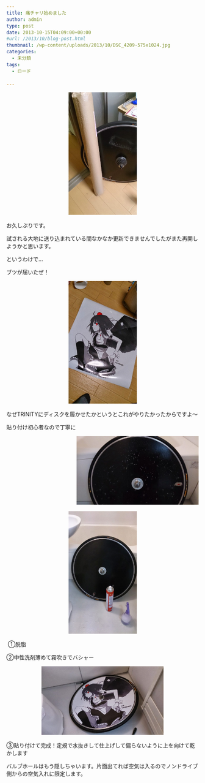 ```yaml
---
title: 痛チャリ始めました
author: admin
type: post
date: 2013-10-15T04:09:00+00:00
#url: /2013/10/blog-post.html
thumbnail: /wp-content/uploads/2013/10/DSC_4209-575x1024.jpg
categories:
  - 未分類
tags:
  - ロード

---
```

<div class="separator" style="clear: both; text-align: center;">
</div>



<div class="separator" style="clear: both; text-align: center;">
  <a href="/wp-content/uploads/2013/10/DSC_4209-575x1024.jpg" imageanchor="1" style="margin-left: 1em; margin-right: 1em;"><img border="0" src="/wp-content/uploads/2013/10/DSC_4209-575x1024.jpg" height="320" width="179" /></a>
</div>

お久しぶりです。

試される大地に送り込まれている間なかなか更新できませんでしたがまた再開しようかと思います。

というわけで…

ブツが届いたぜ！



<div class="separator" style="clear: both; text-align: center;">
  <a href="/wp-content/uploads/2013/10/DSC_4210-575x1024.jpg" imageanchor="1" style="margin-left: 1em; margin-right: 1em;"><img border="0" src="/wp-content/uploads/2013/10/DSC_4210-575x1024.jpg" height="320" width="179" /></a>
</div>

なぜTRINITYにディスクを履かせたかというとこれがやりたかったからですよ～

貼り付け初心者なので丁寧に

<div class="separator" style="clear: both; text-align: center;">
  <a href="/wp-content/uploads/2013/10/DSC_4214-1024x575.jpg" imageanchor="1" style="clear: right; float: right; margin-bottom: 1em; margin-left: 1em;"><img border="0" src="/wp-content/uploads/2013/10/DSC_4214-1024x575.jpg" height="179" width="320" /></a><a href="/wp-content/uploads/2013/10/DSC_4213-575x1024.jpg" imageanchor="1" style="margin-left: 1em; margin-right: 1em;"><img border="0" src="/wp-content/uploads/2013/10/DSC_4213-575x1024.jpg" height="320" width="179" /></a>
</div>

&nbsp;①脱脂

②中性洗剤薄めて霧吹きでバシャー

<div class="separator" style="clear: both; text-align: center;">
  <a href="/wp-content/uploads/2013/10/DSC_4215-1024x575.jpg" imageanchor="1" style="margin-left: 1em; margin-right: 1em;"><img border="0" src="/wp-content/uploads/2013/10/DSC_4215-1024x575.jpg" height="179" width="320" /></a>
</div>

③貼り付けて完成！定規で水抜きして仕上げして偏らないように上を向けて乾かします

バルブホールはもう隠しちゃいます。片面出てれば空気は入るのでノンドライブ側からの空気入れに限定します。
